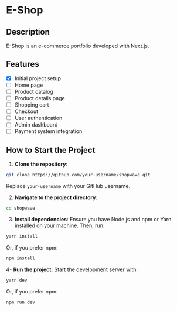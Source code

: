 # E-Shop

## Description
E-Shop is an e-commerce portfolio developed with Next.js.

## Features
- [X] Initial project setup
- [ ] Home page
- [ ] Product catalog
- [ ] Product details page
- [ ] Shopping cart
- [ ] Checkout
- [ ] User authentication
- [ ] Admin dashboard
- [ ] Payment system integration

## How to Start the Project

1. **Clone the repository**:
```bash
git clone https://github.com/your-username/shopwave.git
```
Replace `your-username` with your GitHub username.

2. **Navigate to the project directory**:
```bash
cd shopwave
```
3. **Install dependencies**:
Ensure you have Node.js and npm or Yarn installed on your machine. Then, run:
```bash
yarn install
```
Or, if you prefer npm:
```bash
npm install
```
4- **Run the project**:
Start the development server with:
```bash
yarn dev
```
Or, if you prefer npm:
```bash
npm run dev
```



